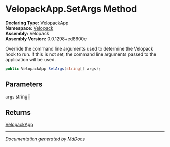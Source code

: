 ﻿<!--  
  <auto-generated>   
    The contents of this file were generated by a tool.  
    Changes to this file may be list if the file is regenerated  
  </auto-generated>   
-->

# VelopackApp.SetArgs Method

**Declaring Type:** [VelopackApp](../index.md)  
**Namespace:** [Velopack](../../index.md)  
**Assembly:** Velopack  
**Assembly Version:** 0.0.1298+ed8600e

Override the command line arguments used to determine the Velopack hook to run. If this is not set, the command line arguments passed to the application will be used.

```csharp
public VelopackApp SetArgs(string[] args);
```

## Parameters

`args`  string\[\]

## Returns

[VelopackApp](../index.md)

___

*Documentation generated by [MdDocs](https://github.com/ap0llo/mddocs)*
